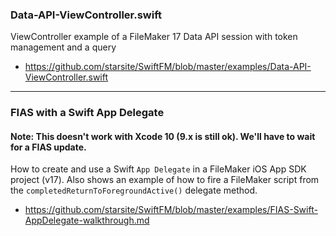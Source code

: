 ### Data-API-ViewController.swift
ViewController example of a FileMaker 17 Data API session with token management and a query
* https://github.com/starsite/SwiftFM/blob/master/examples/Data-API-ViewController.swift

- - -

### FIAS with a Swift App Delegate
#### Note: This doesn't work with Xcode 10 (9.x is still ok). We'll have to wait for a FIAS update.

How to create and use a Swift `App Delegate` in a FileMaker iOS App SDK project (v17). Also shows an example of how to fire a FileMaker script from the `completedReturnToForegroundActive()` delegate method.
* https://github.com/starsite/SwiftFM/blob/master/examples/FIAS-Swift-AppDelegate-walkthrough.md
